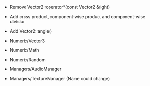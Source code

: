 + Remove Vector2<T>::operator*(const Vector2<T> &right)
+ Add cross product, component-wise product and component-wise division
+ Add Vector2<T>::angle()

+ Numeric/Vector3
+ Numeric/Math
+ Numeric/Random
+ Managers/AudioManager
+ Managers/TextureManager (Name could change)
